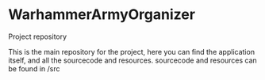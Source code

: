 WarhammerArmyOrganizer
======================

Project repository


This is the main repository for the project, here you can find the application itself, and all the sourcecode and resources.
sourcecode and resources can be found in /src
